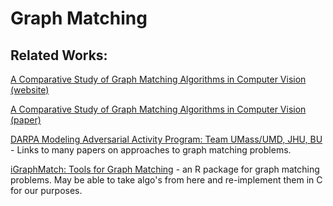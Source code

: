 # Graph Matching


## Related Works: 

[A Comparative Study of Graph Matching Algorithms in Computer Vision (website)](https://vislearn.github.io/gmbench/)

[A Comparative Study of Graph Matching Algorithms in Computer Vision (paper)](https://arxiv.org/pdf/2207.00291.pdf) 

[DARPA Modeling Adversarial Activity Program: Team UMass/UMD, JHU, BU](https://www.math.umd.edu/~vlyzinsk/maa_umd.html) - Links to many papers on approaches to graph matching problems. 

[iGraphMatch: Tools for Graph Matching](https://cran.r-project.org/package=iGraphMatch) - an R package for graph matching problems. May be able to take algo's from here and re-implement them in C for our purposes. 